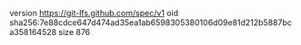 version https://git-lfs.github.com/spec/v1
oid sha256:7e88cdce647d474ad35ea1ab6598305380106d09e81d212b5887bca358164528
size 876
